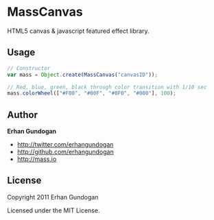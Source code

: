 MassCanvas
==========
HTML5 canvas & javascript featured effect library.

Usage
-----
``` javascript
// Constructor
var mass = Object.create(MassCanvas("canvasID"));

// Red, blue, green, black through color transition with 1/10 sec
mass.colorWheel(["#F00", "#00F", "#0F0", "#000"], 100);
```

Author
------

**Erhan Gundogan**

+ http://twitter.com/erhangundogan
+ http://github.com/erhangundogan
+ http://mass.io


License
---------------------

Copyright 2011 Erhan Gundogan

Licensed under the MIT License.